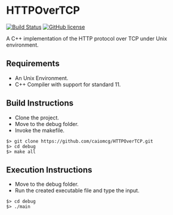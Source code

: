 # HTTPOverTCP

[![Build Status](https://travis-ci.org/caiomcg/HTTPOverTCP.svg?branch=master)](https://travis-ci.org/caiomcg/HTTPOverTCP)
[![GitHub license](https://img.shields.io/badge/license-MIT-blue.svg)](https://raw.githubusercontent.com/caiomcg/HTTPOverTCP/master/LICENSE)

A C++ implementation of the HTTP protocol over TCP under Unix environment.

## Requirements ##

* An Unix Environment.
* C++ Compiler with support for standard 11.

## Build Instructions ##

* Clone the project.
* Move to the debug folder.
* Invoke the makefile.

```
$> git clone https://github.com/caiomcg/HTTPOverTCP.git
$> cd debug
$> make all
```

## Execution Instructions ##
* Move to the debug folder.
* Run the created executable file and type the input.

```
$> cd debug
$> ./main
```
